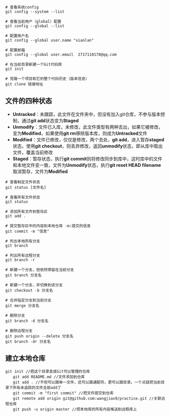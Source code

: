```linux
# 查看系统config
git config --system --list

# 查看当前用户（global）配置
git config --global --list

# 配置用户名
git config --global user.name "xiaolan"

# 配置邮箱
git config --global user.email  2717110178@qq.com

# 在当前目录新建一个Git代码库
git init

# 克隆一个项目和它的整个代码历史（版本信息）
git clone 链接地址
```

## 文件的四种状态

- **Untracked**：未跟踪，此文件在文件夹中，但没有加入git仓库，不参与版本控制，通过**git add**状态变为**Staged**
- **Unmodify**：文件已入库，未修改，此文件类型有两种去出，如果它被修改，变为**Modified**，如果使用**git rm**移除版本库，则成为**Untracked**文件
- **Modified**：文件已修改，仅仅是修改，两个去处，**git add**，进入暂存**staged**状态，使用**git checkout**，则丢弃修改，返回**unmodify**状态，即从库中取出文件，覆盖当前修改
- **Staged**：暂存状态，执行**git commit**则将修改同步到库中，这时库中的文件和本地文件变一致，文件为**Unmodify**状态，执行**git reset HEAD filename**取消暂存，文件为**Modified**

```Linux
# 查看制定文件状态
git status [文件名]

# 查看所有文件状态
git status

# 添加所有文件到暂存区
git add . 

# 提交暂存区中的内容到本地仓库 -m:提交的信息
git commit -m "信息"
```



```
# 列出本地所有分支
git branch

# 列出所有远程分支
git branch -r

# 新建一个分支，但依然停留在当前分支
git branch 分支名

# 新建一个分支，并切换到该分支
git checkout -b 分支名

# 合并指定分支到当前分支
git merge 分支名

# 删除分支
git branch -d 分支名

# 删除远程分支
git push origin --delete 分支名
git branch -dr 分支名
```

## 建立本地仓库

```
git init //把这个目录变成Git可以管理的仓库
　　git add README.md //文件添加到仓库
　　git add . //不但可以跟单一文件，还可以跟通配符，更可以跟目录。一个点就把当前目录下所有未追踪的文件全部add了 
　　git commit -m "first commit" //把文件提交到仓库
　　git remote add origin git@github.com:wangjiax9/practice.git //关联远程仓库
　　git push -u origin master //把本地库的所有内容推送到远程库上
```


